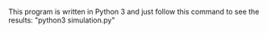This program is written in Python ‌‌3 and just follow this command to see the results:
"python3 simulation.py"